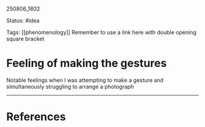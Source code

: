 
250806_1802

Status: #idea

Tags: [[phenomenology]]
Remember to use a link here with double opening square bracket
# Feeling of making the gestures

Notable feelings when I was attempting to make a gesture and simultaneously struggling to arrange a photograph

---
# References